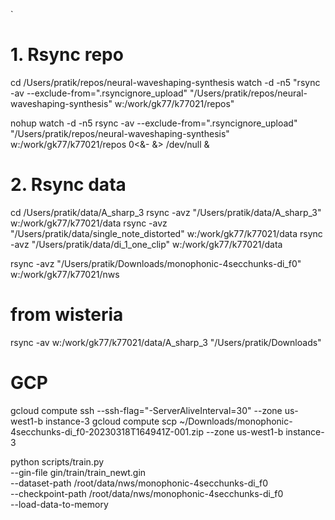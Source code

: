 
`
# 1. Rsync repo
cd /Users/pratik/repos/neural-waveshaping-synthesis
watch -d -n5 "rsync -av --exclude-from=\".rsyncignore_upload\" \"/Users/pratik/repos/neural-waveshaping-synthesis\" w:/work/gk77/k77021/repos"

nohup watch -d -n5 rsync -av --exclude-from=".rsyncignore_upload" "/Users/pratik/repos/neural-waveshaping-synthesis" w:/work/gk77/k77021/repos 0<&- &> /dev/null &

# 2. Rsync data
cd /Users/pratik/data/A_sharp_3
rsync -avz "/Users/pratik/data/A_sharp_3" w:/work/gk77/k77021/data
rsync -avz "/Users/pratik/data/single_note_distorted" w:/work/gk77/k77021/data
rsync -avz "/Users/pratik/data/di_1_one_clip" w:/work/gk77/k77021/data

rsync -avz "/Users/pratik/Downloads/monophonic-4secchunks-di_f0" w:/work/gk77/k77021/nws

# from wisteria
rsync -av w:/work/gk77/k77021/data/A_sharp_3 "/Users/pratik/Downloads"



# GCP
gcloud compute ssh --ssh-flag="-ServerAliveInterval=30" --zone us-west1-b instance-3
gcloud compute scp ~/Downloads/monophonic-4secchunks-di_f0-20230318T164941Z-001.zip --zone us-west1-b instance-3


python scripts/train.py \
--gin-file gin/train/train_newt.gin \
--dataset-path /root/data/nws/monophonic-4secchunks-di_f0 \
--checkpoint-path /root/data/nws/monophonic-4secchunks-di_f0 \
--load-data-to-memory